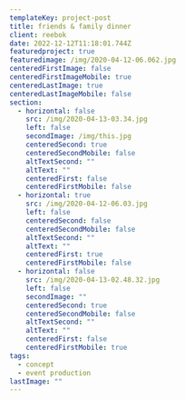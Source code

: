 ```yaml
---
templateKey: project-post
title: friends & family dinner
client: reebok
date: 2022-12-12T11:18:01.744Z
featuredproject: true
featuredimage: /img/2020-04-12-06.062.jpg
centeredFirstImage: false
centeredFirstImageMobile: true
centeredLastImage: true
centeredLastImageMobile: false
section:
  - horizontal: false
    src: /img/2020-04-13-03.34.jpg
    left: false
    secondImage: /img/this.jpg
    centeredSecond: true
    centeredSecondMobile: false
    altTextSecond: ""
    altText: ""
    centeredFirst: false
    centeredFirstMobile: false
  - horizontal: true
    src: /img/2020-04-12-06.03.jpg
    left: false
    centeredSecond: false
    centeredSecondMobile: false
    altTextSecond: ""
    altText: ""
    centeredFirst: true
    centeredFirstMobile: false
  - horizontal: false
    src: /img/2020-04-13-02.48.32.jpg
    left: false
    secondImage: ""
    centeredSecond: true
    centeredSecondMobile: false
    altTextSecond: ""
    altText: ""
    centeredFirst: false
    centeredFirstMobile: true
tags:
  - concept
  - event production
lastImage: ""
---
```

